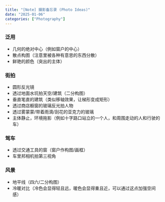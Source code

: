 ```yaml
---
title: "[Note] 摄影备忘录 (Photo Ideas)"
date: "2025-01-06"
categories: ["Photography"]
---
```



### 泛用

- 几何的绝对中心（例如窗户的中心）
- 散点构图（注意里被各种有意思的东西分散）
- 鲜艳的颜色（突出的主体）

### 街拍

- 圆形反光镜
- 透过地面水坑拍天空/建筑（二分构图）
- 垂直笔直的建筑（类似移轴效果，让梯形变成矩形）
- 透过商店橱窗的玻璃反光拍人物
- 透过雾蒙蒙/带着雨滴/刮花的亚克力的玻璃
- 主体静止，环境拖影（例如十字路口站立的一个人，和周围走动的人和行驶的车）

### 驾车

- 透过交通工具的窗（窗户作构图/画框）
- 车里邦相机拍第三视角

### 风景

- 地平线（四六/二分构图）
- 冷暖对比（冷色会显得轻且远，暖色会显得重且近，可以通过这点加强空间感）